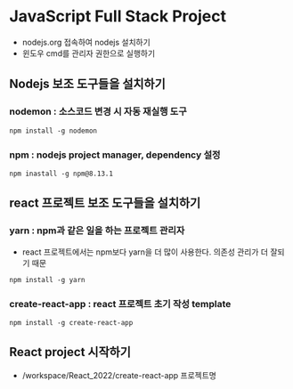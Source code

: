 # JavaScript Full Stack Project
* nodejs.org 접속하여 nodejs 설치하기
* 윈도우 cmd를 관리자 권한으로 실행하기

## Nodejs 보조 도구들을 설치하기
### nodemon : 소스코드 변경 시 자동 재실행 도구
```
npm install -g nodemon
```
### npm : nodejs project manager, dependency 설정
```
npm inastall -g npm@8.13.1
```

## react 프로젝트 보조 도구들을 설치하기
### yarn : npm과 같은 일을 하는 프로젝트 관리자
* react 프로젝트에서는 npm보다 yarn을 더 많이 사용한다. 의존성 관리가 더 잘되기 때문
```
npm install -g yarn
```

### create-react-app : react 프로젝트 초기 작성 template
```
npm install -g create-react-app
```

## React project 시작하기
* /workspace/React_2022/create-react-app 프로젝트명
